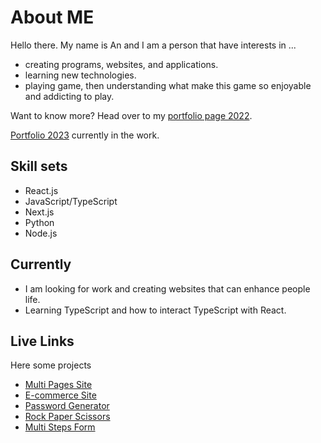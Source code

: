 # About ME

Hello there. My name is An and I am a person that have interests in ...

- creating programs, websites, and applications.
- learning new technologies.
- playing game, then understanding what make this game so enjoyable and addicting to play.
 
 Want to know more? 
 Head over to my [portfolio page 2022](https://antran1245.github.io/portfolio-2022/).
 
 [Portfolio 2023](https://antran1245.dev/) currently in the work.
 
## Skill sets

- React.js
- JavaScript/TypeScript
- Next.js
- Python
- Node.js
 
## Currently

- I am looking for work and creating websites that can enhance people life.
- Learning TypeScript and how to interact TypeScript with React.

## Live Links

Here some projects

- [Multi Pages Site](https://designo-multi-page-ochre.vercel.app/)
- [E-commerce Site](https://antran1245.github.io/audiophile-ecommerce/#/audiophile-ecommerce/)
- [Password Generator](https://antran1245.github.io/password-generator/)
- [Rock Paper Scissors](https://antran1245.github.io/rock-paper-scissors/)
- [Multi Steps Form](https://antran1245.github.io/multi-step-form/)
